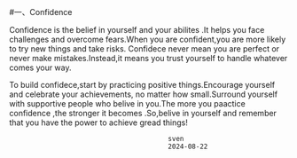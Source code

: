 #一、Confidence

Confidence is the belief in yourself and your abilites .It helps you face challenges and overcome fears.When you are confident,you are more likely to try new things and take risks. Confidece never mean you are perfect or never make mistakes.Instead,it means you trust yourself to handle whatever comes your way.

To build confidece,start by practicing positive things.Encourage yourself and celebrate your achievements, no matter how small.Surround yourself with supportive people who belive in you.The more you paactice confidence ,the stronger it becomes .So,belive in yourself and remember that you have the power to achieve gread things!

                                            sven 
                                            2024-08-22